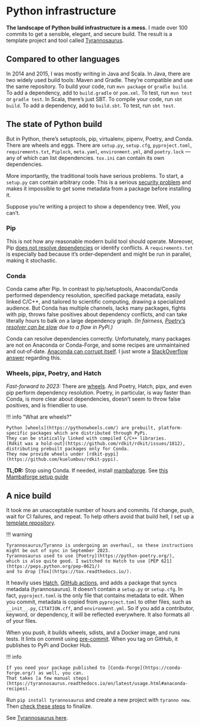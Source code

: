 # Python infrastructure

**The landscape of Python build infrastructure is a mess.**
I made over 100 commits to get a sensible, elegant, and secure build.
The result is a template project and tool called
[Tyrannosaurus](https://github.com/dmyersturnbull/tyrannosaurus).

## Compared to other languages

In 2014 and 2015, I was mostly writing in Java and Scala.
In Java, there are two widely used build tools: Maven and Gradle.
They’re compatible and use the same repository.
To build your code, run `mvn package` or `gradle build`.
To add a dependency, add to `build.gradle` or `pom.xml`.
To test, run `mvn test` or `gradle test`.
In Scala, there’s just SBT. To compile your code, run `sbt build`.
To add a dependency, add to `build.sbt`.
To test, run `sbt test`.

## The state of Python build

But in Python, there’s setuptools, pip, virtualenv, pipenv, Poetry, and Conda.
There are wheels and eggs.
There are `setup.py`, `setup.cfg`, `pyproject.toml`, `requirements.txt`, `Piplock`,
`meta.yaml`, `environment.yml`, and `poetry.lock` — any of which can list dependencies.
`tox.ini` can contain its own dependencies.

More importantly, the traditional tools have serious problems.
To start, a `setup.py` can contain arbitrary code.
This is a serious
[security problem](https://www.zdnet.com/article/twelve-malicious-python-libraries-found-and-removed-from-pypi/)
and makes it impossible to get some metadata from a package before installing it.

Suppose you’re writing a project to show a dependency tree.
Well, you can’t.

### Pip

This is not how any reasonable modern build tool should operate.
Moreover, Pip [does not resolve dependencies](https://github.com/pypa/pip/issues/988) or identify conflicts.
A `requirements.txt` is especially bad because it’s order‐dependent and might be run in parallel, making it stochastic.

### Conda

Conda came after Pip.
In contrast to pip/setuptools, Anaconda/Conda performed dependency resolution, specified package metadata,
easily linked C/C++, and tailored to scientific computing, drawing a specialized audience.
But Conda has multiple channels, lacks many packages, fights with pip, throws false positives about dependency
conflicts, and can take literally hours to balk on a large dependency graph.
_(In fairness, [Poetry’s resolver can be slow](https://python-poetry.org/docs/faq/) due to a flaw in PyPi.)_

Conda can resolve dependencies correctly.
Unfortunately, many packages are not on Anaconda or Conda-Forge, and some recipes are unmaintained and out‐of‐date.
[Anaconda can corrupt itself](https://github.com/ContinuumIO/anaconda-issues/issues/11336).
I just wrote a
[StackOverflow answer](https://stackoverflow.com/questions/61624631/using-anaconda-is-a-messy-base-root-going-to-be-a-problem-in-the-long-term/61624747#61624747)
regarding this.

### Wheels, pipx, Poetry, and Hatch

_Fast-forward to 2023:_ There are [wheels](https://pythonwheels.com/).
And Poetry, Hatch, pipx, and even pip perform dependency resolution. Poetry, in particular, is way faster than Conda,
is more clear about dependencies, doesn’t seem to throw false positives, and is friendlier to use.

!!! info "What are wheels?"

    Python [wheels](https://pythonwheels.com/) are prebuilt, platform-specific packages which are distributed through PyPi.
    They can be statically linked with compiled C/C++ libraries.
    [Rdkit was a hold-out](https://github.com/rdkit/rdkit/issues/1812), distributing prebuilt packages only for Conda.
    They now provide wheels under [rdkit-pypi](https://github.com/kuelumbus/rdkit-pypi).

**TL;DR:** Stop using Conda.
If needed, install [mambaforge](https://github.com/conda-forge/miniforge#mambaforge).
See [this Mambaforge setup guide](../guide/mamba-setup.md)


## A nice build

It took me an unacceptable number of hours and commits.
I’d change, push, wait for CI failures, and repeat.
To help others avoid that build hell, I set up a [template repository](https://github.com/dmyersturnbull/tyrannosaurus).

!!! warning

    Tyrannosaurus/Tyranno is undergoing an overhaul, so these instructions might be out of sync in September 2023.
    Tyrannosaurus used to use [Poetry](https://python-poetry.org/),
    which is also quite good. I switched to Hatch to use [PEP 621](https://peps.python.org/pep-0621/)
    and to drop [Tox](https://tox.readthedocs.io/).

It heavily uses [Hatch](https://hatch.pypa.io/),
[GitHub actions](https://help.github.com/en/actions), and adds a package that syncs metadata (tyrannosaurus).
It doesn’t contain a `setup.py` or `setup.cfg`.
In fact, `pyproject.toml` is the only file that contains metadata to edit.
When you commit, metadata is copied from `pyproject.toml` to other files,
such as  `__init__.py`, `CITATION.cff`, and `environment.yml`.
So if you add a contributor, keyword, or dependency, it will be reflected everywhere.
It also formats all of your files.

When you push, it builds wheels, sdists, and a Docker image, and runs tests.
It lints on commit using [pre-commit](https://pre-commit.com/).
When you tag on GitHub, it publishes to PyPi and Docker Hub.

!!! info

    If you need your package published to [Conda-Forge](https://conda-forge.org/) as well, you can.
    That takes [a few manual steps](https://tyrannosaurus.readthedocs.io/en/latest/usage.html#anaconda-recipes).

Run `pip install tyrannosaurus` and create a new project with `tyranno new`. Then
[check these steps](https://tyrannosaurus.readthedocs.io/en/latest/guide.html#to-do-list-for-new-projects) to finalize.

See [Tyrannosaurus here](https://github.com/dmyersturnbull/tyrannosaurus).

